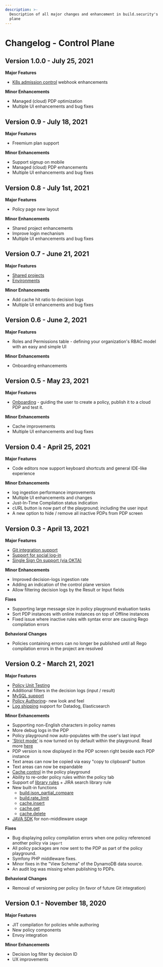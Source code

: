 ```yaml
---
description: >-
  Description of all major changes and enhancement in build.security's control
  plane
---
```


# Changelog - Control Plane

## Version 1.0.0 - July 25, 2021

**Major Features**

* [K8s admission control](https://docs.build.security/pep-integrations-1/kubernetes-admission-control-integration) webhook enhancements 

**Minor Enhancements** 

* Managed \(cloud\) PDP optimization 
* Multiple UI enhancements and bug fixes



## Version 0.9 - July 18, 2021

**Major Features**

* Freemium plan support 

**Minor Enhancements** 

* Support signup on mobile 
* Managed \(cloud\) PDP enhancements
* Multiple UI enhancements and bug fixes

## Version 0.8 - July 1st, 2021

**Major Features**

* Policy page new layout 

**Minor Enhancements** 

* Shared project enhancements
* Improve login mechanism 
* Multiple UI enhancements and bug fixes

## Version 0.7 - June 21, 2021

**Major Features**

* [Shared projects](https://docs.build.security/documentation/projects/sharing-a-project) 
* [Environments](https://docs.build.security/documentation/environments)

**Minor Enhancements** 

* Add cache hit ratio to decision logs 
* Multiple UI enhancements and bug fixes

## Version 0.6 - June 2, 2021

**Major Features**

* Roles and Permissions table - defining your organization's RBAC model with an easy and simple UI

**Minor Enhancements**

* Onboarding enhancements 

## Version 0.5 - May 23, 2021

**Major Features**

* [Onboarding](https://docs.build.security/documentation/getting-started/onboarding) - guiding the user to create a policy, publish it to a cloud PDP and test it. 

**Minor Enhancements**

* Cache improvements 
* Multiple UI enhancements and bug fixes

## Version 0.4 - April 25, 2021

**Major Features**

* Code editors now support keyboard shortcuts and general IDE-like experience

**Minor Enhancements**

* log ingestion performance improvements
* Multiple UI enhancements and changes
* Just-In-Time Compilation status indication
* cURL button is now part of the playground; including the user input
* A new option to hide / remove all inactive PDPs from PDP screen

## Version 0.3 - April 13, 2021

**Major Features**

* [Git integration support](../documentation/projects/commit-project-to-git.md)
* [Support for social log-in](../documentation/logging-in/using-social-provider-authentication.md)
* [Single Sign On support \(via OKTA\)](../documentation/logging-in/using-single-sign-on.md)

**Minor Enhancements**

* Improved decision-logs ingestion rate
* Adding an indication of the control plane version 
* Allow filtering decision logs by the Result or Input fields

**Fixes**

* Supporting large message size in policy playground evaluation tasks
* Sort PDP instances with online instances on top of Offline instances
* Fixed issue where inactive rules with syntax error are causing Rego compilation errors

**Behavioral Changes**

* Policies containing errors can no longer be published until all Rego compilation errors in the project are resolved

## Version 0.2 - March 21, 2021

**Major Features**

* [Policy Unit Testing](../quickstarts/testing-your-policy/policy-unit-testing.md)
* Additional filters in the decision logs \(input / result\)
* [MySQL support](../documentation/data-sources/new-mysql-data-source.md)
* [Policy Authoring](../documentation/policies/policy-items/managing-policy-items.md)- new look and feel
* [Log shipping](../documentation/system-settings/log-shipping-integration.md) support for Datadog, Elasticsearch

**Minor Enhancements**

* Supporting non-English characters in policy names
* More debug logs in the PDP
* Policy playground now auto-populates with the user's last input
* ['Strict mode'](../documentation/policies/policy-evaluation-playground.md#strict-mode) is now turned on by default within the playground. Read more [here](../documentation/policies/policy-evaluation-playground.md#strict-mode)
* PDP version is now displayed in the PDP screen right beside each PDP instance
* Text areas can now be copied via easy "copy to clipboard" button
* Text areas can now be expandable
* [Cache control](../documentation/policies/policy-evaluation-playground.md#use-cache-setting) in the policy playground
* Ability to re-order policy rules within the policy tab
* Support of [library rules](https://library.build.security/) + JIRA search library rule
* New built-in functions
  * [build.json\_partial\_compare](../library/built-in-functions/build.json_partial_compare.md)
  * [build.rate\_limit](../library/built-in-functions/build.rate_limit.md)
  * [cache.insert](../library/built-in-functions/cache.md)
  * [cache.get](../library/built-in-functions/cache.md)
  * [cache.delete](../library/built-in-functions/cache.md)
* [JAVA SDK](https://github.com/build-security/opa-java-client) for non-middleware usage

**Fixes**

* Bug displaying policy compilation errors when one policy referenced another policy via `import` 
* All policy packages are now sent to the PDP as part of the policy playground.
* Symfony PHP middleware fixes.
* Minor fixes in the "View Schema" of the DynamoDB data source.
* An audit log was missing when publishing to PDPs.

**Behavioral Changes**

* Removal of versioning per policy \(in favor of future Git integration\)

## Version 0.1 - November 18, 2020

**Major Features**

* JIT compilation for policies while authoring
* New policy components
* Envoy integration

**Minor Enhancements**

* Decision log filter by decision ID
* UX improvements

